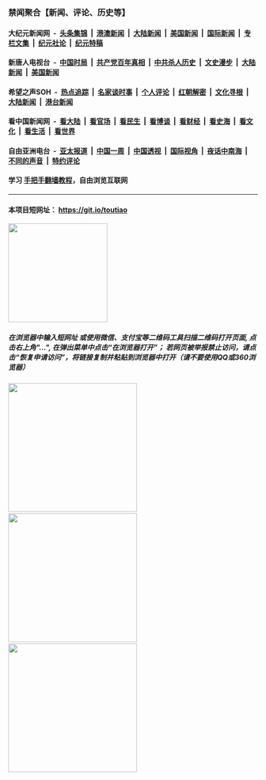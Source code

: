 ### 禁闻聚合【新闻、评论、历史等】

#### 大纪元新闻网 &nbsp;-&nbsp; [头条集锦](indexes/E头条集锦.md?t=03172131) &nbsp;|&nbsp; [港澳新闻](indexes/E港澳新闻.md?t=03172131)  &nbsp;|&nbsp; [大陆新闻](indexes/E大陆新闻.md?t=03172131) &nbsp;|&nbsp; [美国新闻](indexes/E美国新闻.md?t=03172131) &nbsp;|&nbsp; [国际新闻](indexes/E国际新闻.md?t=03172131) &nbsp;|&nbsp; [专栏文集](indexes/E专栏文集.md?t=03172131) &nbsp;|&nbsp; [纪元社论](indexes/E纪元社论.md?t=03172131) &nbsp;|&nbsp; [纪元特稿](indexes/E纪元特稿.md?t=03172131) 

#### 新唐人电视台 &nbsp;-&nbsp; [中国时局](indexes/N中国时局.md?t=03172131) &nbsp;|&nbsp; [共产党百年真相](indexes/N共产党百年真相.md?t=03172131) &nbsp;|&nbsp; [中共杀人历史](indexes/N中共杀人历史.md?t=03172131) &nbsp;|&nbsp; [文史漫步](indexes/N文史漫步.md?t=03172131) &nbsp;|&nbsp; [大陆新闻](indexes/N大陆新闻.md?t=03172131) &nbsp;|&nbsp; [美国新闻](indexes/N美国新闻.md?t=03172131)

#### 希望之声SOH &nbsp;-&nbsp; [热点追踪](indexes/H热点追踪.md?t=03172131) &nbsp;|&nbsp; [名家谈时事](indexes/H名家谈时事.md?t=03172131) &nbsp;|&nbsp; [个人评论](indexes/H个人评论.md?t=03172131)  &nbsp;|&nbsp; [红朝解密](indexes/H红朝解密.md?t=03172131) &nbsp;|&nbsp; [文化寻根](indexes/H文化寻根.md?t=03172131) &nbsp;|&nbsp; [大陆新闻](indexes/H大陆新闻.md?t=03172131) &nbsp;|&nbsp; [港台新闻](indexes/H港台新闻.md?t=03172131)

#### 看中国新闻网 &nbsp;-&nbsp; [看大陆](indexes/S看大陆.md?t=03172131) &nbsp;|&nbsp; [看官场](indexes/S看官场.md?t=03172131) &nbsp;|&nbsp; [看民生](indexes/S看民生.md?t=03172131)  &nbsp;|&nbsp; [看博谈](indexes/S看博谈.md?t=03172131) &nbsp;|&nbsp; [看财经](indexes/S看财经.md?t=03172131) &nbsp;|&nbsp; [看史海](indexes/S看史海.md?t=03172131) &nbsp;|&nbsp; [看文化](indexes/S看文化.md?t=03172131) &nbsp;|&nbsp; [看生活](indexes/S看生活.md?t=03172131) &nbsp;|&nbsp; [看世界](indexes/S看世界.md?t=03172131)

#### 自由亚洲电台 &nbsp;-&nbsp; [亚太报道](indexes/R亚太报道.md?t=03172131) &nbsp;|&nbsp; [中国一周](indexes/R中国一周.md?t=03172131) &nbsp;|&nbsp; [中国透视](indexes/R中国透视.md?t=03172131)  &nbsp;|&nbsp; [国际视角](indexes/R国际视角.md?t=03172131) &nbsp;|&nbsp; [夜话中南海](indexes/R夜话中南海.md?t=03172131) &nbsp;|&nbsp; [不同的声音](indexes/R不同的声音.md?t=03172131) &nbsp;|&nbsp; [特约评论](indexes/R特约评论.md?t=03172131)

#### 学习 [手把手翻墙教程](https://github.com/gfw-breaker/guides/wiki)，自由浏览互联网

----

#### 本项目短网址： https://git.io/toutiao
<img src="https://raw.githubusercontent.com/gfw-breaker/banned-news/master/scripts/img/qr.png" width="200px"/>  

##### 在浏览器中输入短网址 或使用微信、支付宝等二维码工具扫描二维码打开页面, 点击右上角"...", 在弹出菜单中点击“在浏览器打开”； 若网页被举报禁止访问，请点击“恢复申请访问”，将链接复制并粘贴到浏览器中打开（请不要使用QQ或360浏览器）

<img src="https://raw.githubusercontent.com/gfw-breaker/banned-news/master/scripts/img/1.png" width="260px"/> &nbsp; <img src="https://raw.githubusercontent.com/gfw-breaker/banned-news/master/scripts/img/2.png" width="260px"/> &nbsp; <img src="https://raw.githubusercontent.com/gfw-breaker/banned-news/master/scripts/img/3.png" width="260px"/>

